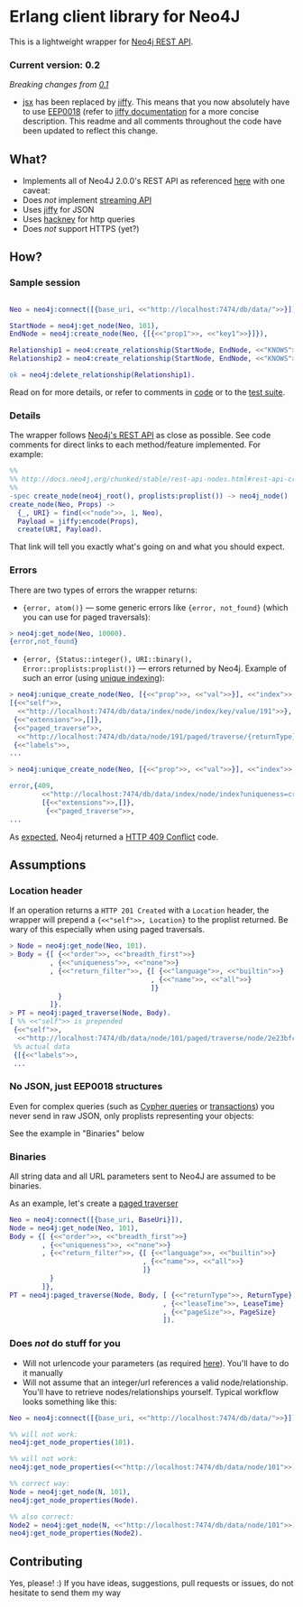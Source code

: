 # Erlang client library for Neo4J

This is a lightweight wrapper for [Neo4j REST API](http://docs.neo4j.org/chunked/stable/rest-api.html).

### Current version: 0.2

*Breaking changes from [0.1](https://github.com/dmitriid/neo4j-erlang/tree/0.1)*

* [jsx](https://github.com/iskra/jsx) has been replaced by [jiffy](https://github.com/davisp/jiffy).
This means that you now absolutely have to use [EEP0018](http://www.erlang.org/eeps/eep-0018.html) (refer to [jiffy documentation](https://github.com/davisp/jiffy) for a more concise description.
This readme and all comments throughout the code have been updated to reflect this change.

## What?

- Implements all of Neo4J 2.0.0's REST API as referenced [here](http://docs.neo4j.org/chunked/stable/rest-api.html) with one caveat:
 - Does *not* implement [streaming API](http://docs.neo4j.org/chunked/stable/rest-api-streaming.html)
- Uses [jiffy](https://github.com/davisp/jiffy) for JSON
- Uses [hackney](https://github.com/benoitc/hackney) for http queries
 - Does *not* support HTTPS (yet?)

## How?

### Sample session

```erlang

Neo = neo4j:connect([{base_uri, <<"http://localhost:7474/db/data/">>}]),

StartNode = neo4j:get_node(Neo, 101),
EndNode = neo4j:create_node(Neo, {[{<<"prop1">>, <<"key1">>}]}),

Relationship1 = neo4:create_relationship(StartNode, EndNode, <<"KNOWS">>),
Relationship2 = neo4:create_relationship(StartNode, EndNode, <<"KNOWS">>, {[{<<"prop2">>, <<"value2">>}]}),

ok = neo4j:delete_relationship(Relationship1).

```

Read on for more details, or refer to comments in [code](blob/master/src/neo4j.erl) or to the [test suite](blob/master/test/neo4j_SUITE.erl).

### Details

The wrapper follows [Neo4j's REST API](http://docs.neo4j.org/chunked/stable/rest-api.html) as close as possible. See code comments for direct links to each method/feature implemented. For example:

```erlang
%%
%% http://docs.neo4j.org/chunked/stable/rest-api-nodes.html#rest-api-create-node-with-properties
%%
-spec create_node(neo4j_root(), proplists:proplist()) -> neo4j_node() | {error, term()}.
create_node(Neo, Props) ->
  {_, URI} = find(<<"node">>, 1, Neo),
  Payload = jiffy:encode(Props),
  create(URI, Payload).
```

That link will tell you exactly what's going on and what you should expect.

### Errors

There are two types of errors the wrapper returns:
- `{error, atom()}` — some generic errors like `{error, not_found}` (which you can use for paged traversals):

```erlang
> neo4j:get_node(Neo, 10000).
{error,not_found}
```

- `{error, {Status::integer(), URI::binary(), Error::proplists:proplist()}` — errors returned by Neo4j. Example of such an error (using [unique indexing](http://docs.neo4j.org/chunked/stable/rest-api-unique-indexes.html#rest-api-create-a-unique-node-or-return-fail-create)):

```erlang
> neo4j:unique_create_node(Neo, [{<<"prop">>, <<"val">>}], <<"index">>, <<"key">>, <<"value">>, <<"create_or_fail">>).
[{<<"self">>,
  <<"http://localhost:7474/db/data/index/node/index/key/value/191">>},
 {<<"extensions">>,[]},
 {<<"paged_traverse">>,
  <<"http://localhost:7474/db/data/node/191/paged/traverse/{returnType}{?pageSize,leaseTime}">>},
 {<<"labels">>,
...

> neo4j:unique_create_node(Neo, [{<<"prop">>, <<"val">>}], <<"index">>, <<"key">>, <<"value">>, <<"create_or_fail">>).

error,{409,
        <<"http://localhost:7474/db/data/index/node/index?uniqueness=create_or_fail">>,
        [{<<"extensions">>,[]},
         {<<"paged_traverse">>,
...
```

As [expected](http://docs.neo4j.org/chunked/stable/rest-api-unique-indexes.html#rest-api-create-a-unique-node-or-return-fail-fail), Neo4j returned a [HTTP 409 Conflict](https://github.com/for-GET/know-your-http-well/blob/master/status-codes.md) code.

## Assumptions

### Location header

If an operation returns a `HTTP 201 Created` with a `Location` header, the wrapper will prepend a `{<<"self">>, Location}` to the proplist returned. Be wary of this especially when using paged traversals.

```erlang
> Node = neo4j:get_node(Neo, 101).
> Body = {[ {<<"order">>, <<"breadth_first">>}
          , {<<"uniqueness">>, <<"none">>}
          , {<<"return_filter">>, {[ {<<"language">>, <<"builtin">>}
                                   , {<<"name">>, <<"all">>}
                                   ]}
            }
          ]}.
> PT = neo4j:paged_traverse(Node, Body).
[ %% <<"self">> is prepended
 {<<"self">>,
  <<"http://localhost:7474/db/data/node/101/paged/traverse/node/2e23bfca61144b0f91b446fb6be562b6">>},
 %% actual data
 {[{<<"labels">>,
 ...
```

### No JSON, just EEP0018 structures

Even for complex queries (such as [Cypher queries](http://docs.neo4j.org/chunked/stable/rest-api-cypher.html) or [transactions](http://docs.neo4j.org/chunked/stable/rest-api-transactional.html)) you never send in raw JSON, only proplists representing your objects:

See the example in "Binaries" below

### Binaries

All string data and all URL parameters sent to Neo4J are assumed to be binaries.

As an example, let's create a [paged traverser](http://docs.neo4j.org/chunked/milestone/rest-api-traverse.html#rest-api-creating-a-paged-traverser)

```erlang
Neo = neo4j:connect([{base_uri, BaseUri}]),
Node = neo4j:get_node(Neo, 101),
Body = {[ {<<"order">>, <<"breadth_first">>}
        , {<<"uniqueness">>, <<"none">>}
        , {<<"return_filter">>, {[ {<<"language">>, <<"builtin">>}
                                 , {<<"name">>, <<"all">>}
                                 ]}
          }
        ]},
PT = neo4j:paged_traverse(Node, Body, [ {<<"returnType">>, ReturnType}
                                      , {<<"leaseTime">>, LeaseTime}
                                      , {<<"pageSize">>, PageSize}
                                      ]).
```

### Does *not* do stuff for you

- Will not urlencode your parameters (as required [here](http://docs.neo4j.org/chunked/stable/rest-api-indexes.html#rest-api-find-node-by-query)). You'll have to do it manually
- Will not assume that an integer/url references a valid node/relationship. You'll have to retrieve nodes/relationships yourself. Typical workflow looks something like this:

```erlang
Neo = neo4j:connect([{base_uri, <<"http://localhost:7474/db/data/">>}]),

%% will not work:
neo4j:get_node_properties(101).

%% will not work:
neo4j:get_node_properties(<<"http://localhost:7474/db/data/node/101">>).

%% correct way:
Node = neo4j:get_node(N, 101),
neo4j:get_node_properties(Node).

%% also correct:
Node2 = neo4j:get_node(N, <<"http://localhost:7474/db/data/node/101">>),
neo4j:get_node_properties(Node2).
```

## Contributing

Yes, please! :) If you have ideas, suggestions, pull requests or issues, do not hesitate to send them my way
